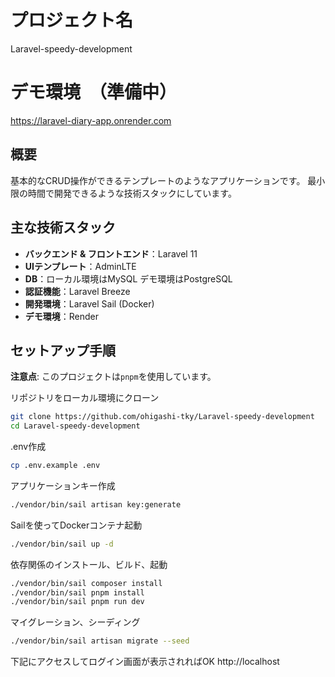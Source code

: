 # プロジェクト名
Laravel-speedy-development

# デモ環境　（準備中）
https://laravel-diary-app.onrender.com

## 概要
基本的なCRUD操作ができるテンプレートのようなアプリケーションです。
最小限の時間で開発できるような技術スタックにしています。

## 主な技術スタック
- **バックエンド & フロントエンド**：Laravel 11
- **UIテンプレート**：AdminLTE
- **DB**：ローカル環境はMySQL デモ環境はPostgreSQL
- **認証機能**：Laravel Breeze
- **開発環境**：Laravel Sail (Docker)
- **デモ環境**：Render

## セットアップ手順
**注意点**: このプロジェクトは`pnpm`を使用しています。

リポジトリをローカル環境にクローン
```bash
git clone https://github.com/ohigashi-tky/Laravel-speedy-development
cd Laravel-speedy-development
```

.env作成
```bash
cp .env.example .env
```

アプリケーションキー作成
```bash
./vendor/bin/sail artisan key:generate
```

Sailを使ってDockerコンテナ起動
```bash
./vendor/bin/sail up -d
```

依存関係のインストール、ビルド、起動
```bash
./vendor/bin/sail composer install
./vendor/bin/sail pnpm install
./vendor/bin/sail pnpm run dev
```

マイグレーション、シーディング
```bash
./vendor/bin/sail artisan migrate --seed
```

下記にアクセスしてログイン画面が表示されればOK
http://localhost